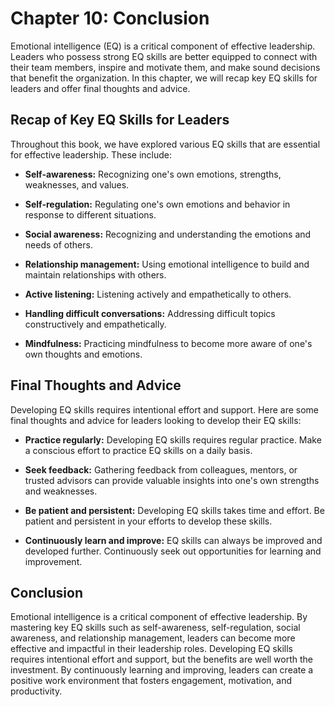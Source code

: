 Chapter 10: Conclusion
======================

Emotional intelligence (EQ) is a critical component of effective leadership. Leaders who possess strong EQ skills are better equipped to connect with their team members, inspire and motivate them, and make sound decisions that benefit the organization. In this chapter, we will recap key EQ skills for leaders and offer final thoughts and advice.

Recap of Key EQ Skills for Leaders
----------------------------------

Throughout this book, we have explored various EQ skills that are essential for effective leadership. These include:

* **Self-awareness:** Recognizing one's own emotions, strengths, weaknesses, and values.

* **Self-regulation:** Regulating one's own emotions and behavior in response to different situations.

* **Social awareness:** Recognizing and understanding the emotions and needs of others.

* **Relationship management:** Using emotional intelligence to build and maintain relationships with others.

* **Active listening:** Listening actively and empathetically to others.

* **Handling difficult conversations:** Addressing difficult topics constructively and empathetically.

* **Mindfulness:** Practicing mindfulness to become more aware of one's own thoughts and emotions.

Final Thoughts and Advice
-------------------------

Developing EQ skills requires intentional effort and support. Here are some final thoughts and advice for leaders looking to develop their EQ skills:

* **Practice regularly:** Developing EQ skills requires regular practice. Make a conscious effort to practice EQ skills on a daily basis.

* **Seek feedback:** Gathering feedback from colleagues, mentors, or trusted advisors can provide valuable insights into one's own strengths and weaknesses.

* **Be patient and persistent:** Developing EQ skills takes time and effort. Be patient and persistent in your efforts to develop these skills.

* **Continuously learn and improve:** EQ skills can always be improved and developed further. Continuously seek out opportunities for learning and improvement.

Conclusion
----------

Emotional intelligence is a critical component of effective leadership. By mastering key EQ skills such as self-awareness, self-regulation, social awareness, and relationship management, leaders can become more effective and impactful in their leadership roles. Developing EQ skills requires intentional effort and support, but the benefits are well worth the investment. By continuously learning and improving, leaders can create a positive work environment that fosters engagement, motivation, and productivity.

